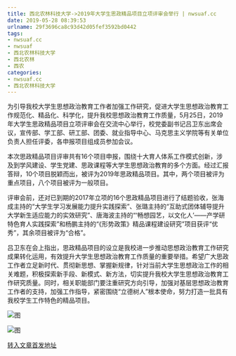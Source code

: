 ```yaml
---
title: 西北农林科技大学->2019年大学生思政精品项目立项评审会举行 | nwsuaf.cc
date: 2019-05-28 08:39:53
urlname: 29f3696ca8c93d42d05fef3592bd0442
tags: 
- nwsuaf.cc
- nwsuaf
- 西北农林科技大学
- 西北农林
- 西农
categories:
- nwsuaf.cc
- 西北农林科技大学
---
```



为引导我校大学生思想政治教育工作者加强工作研究，促进大学生思想政治教育工作规范化、精品化、科学化，提升我校思想政治教育工作质量，5月25日，2019年大学生思政精品项目立项评审会在交流中心举行，校党委副书记吕卫东出席会议，宣传部、学工部、研工部、团委、就业指导中心、马克思主义学院等有关单位负责人担任评委，各申报项目组成员参加会议。

本次思政精品项目评审共有16个项目申报，围绕十大育人体系工作模式创新，涉及到学风建设、学生党建、思政课程等大学生思想政治教育的多个方面。经过汇报答辩，10个项目脱颖而出，被评为2019年思政精品项目。其中，两个项目被评为重点项目，八个项目被评为一般项目。

评审会前，还对已到期的2017年立项的16个思政精品项目进行了结题验收，张海成主持的“大学生学习发展能力提升实践探索”、张璐主持的“互助式团体辅导提升大学新生适应能力的实效研究”、唐海波主持的“‘畅想园艺，以文化人’——产学研特色育人实践探索”和杨鹏主持的“《形势政策》精品课程建设研究”项目获评“优秀”，其余项目被评为“合格”。

吕卫东在会上指出，思政精品项目的设立是我校进一步推动思想政治教育工作研究成果转化运用，有效提升大学生思想政治教育工作质量的重要举措。希望广大思政工作者立足新时代、贯彻新思想、掌握新规律，针对当前大学生思想政治工作的相关难题，积极探索新手段、新模式、新方法，切实提升我校大学生思想政治教育工作研究质量。同时，相关职能部门要注重研究方向引导，加强对基层思想政治教育工作者的支持，加强工作指导，紧密围绕“立德树人”根本使命，努力打造一批具有我校学生工作特色的精品项目。



![图](https://news.nwsuaf.edu.cn/images/content/2019-05/20190527165733560074.png)

![图](https://news.nwsuaf.edu.cn/images/content/2019-05/20190527165711392972.jpg)

[转入文章首发地址](https://news.nwsuaf.edu.cn/xnxw/89858.htm)